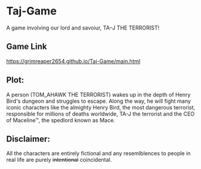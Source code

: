 # Taj-Game
A game involving our lord and savoiur, TA–J THE TERRORIST!

## Game Link
https://grimreaper2654.github.io/Taj-Game/main.html

## Plot:
A person (TOM_AHAWK THE TERRORIST) wakes up in the depth of Henry Bird's dungeon and struggles to escape. Along the way, he will fight many iconic characters like the almighty Henry Bird, the most dangerous terrorist, responsible for millions of deaths worldwide, TA-J the terrorist and the CEO of Maceline™, the spedlord known as Mace.

## Disclaimer:
All the characters are entirely fictional and any resemlblences to people in real life are purely ~~intentional~~ coincidental.
